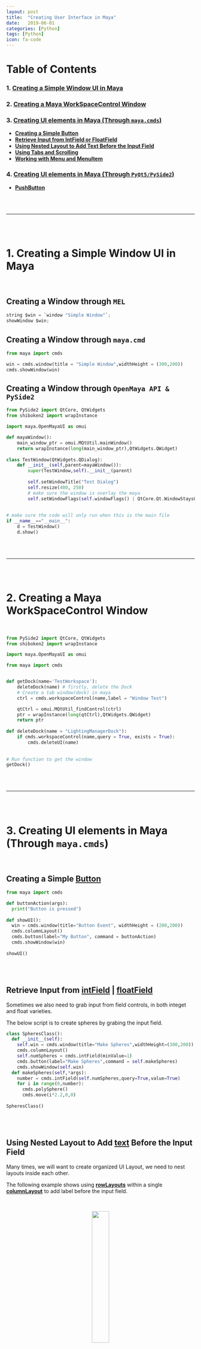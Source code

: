 ```yaml
---
layout: post
title:  "Creating User Interface in Maya"
date:   2019-06-01
categories: [Python]
tags: [Python]
icon: fa-code
---
```


# Table of Contents
### 1. [**Creating a Simple Window UI in Maya**](#1)

### 2. [**Creating a Maya WorkSpaceControl Window**](#2)

### 3. [**Creating UI elements in Maya (Through `maya.cmds`)**](#3)
* [**Creating a Simple Button**](#3.1)
* [**Retrieve Input from IntField or FloatField**](#3.2)
* [**Using Nested Layout to Add Text Before the Input Field**](#3.3)
* [**Using Tabs and Scrolling**](#3.4)
* [**Working with Menu and MenuItem**](#3.5)

### 4. [**Creating UI elements in Maya (Through `PyQt5/PySide2`)**](#4)
* [**PushButton**](#4.1)



<a name="1"></a>

<br/><br/>

---

<br/><br/>

# 1. Creating a Simple Window UI in Maya

<br/>

## Creating a Window through `MEL`

```py
string $win = `window "Simple Window"`;
showWindow $win;
```


## Creating a Window through `maya.cmd`

```py
from maya import cmds

win = cmds.window(title = "Simple Window",widthHeight = (300,200))
cmds.showWindow(win)

```


## Creating a Window through `OpenMaya API & PySide2`

```py
from PySide2 import QtCore, QtWidgets
from shiboken2 import wrapInstance

import maya.OpenMayaUI as omui

def mayaWindow():
	main_window_ptr = omui.MQtUtil.mainWindow()
	return wrapInstance(long(main_window_ptr),QtWidgets.QWidget)
	
class TestWindow(QtWidgets.QDialog):
	def __init__(self,parent=mayaWindow()):
		super(TestWindow,self).__init__(parent)
		
		self.setWindowTitle("Test Dialog")
		self.resize(400, 250)
		# make sure the window is overlay the maya
		self.setWindowFlags(self.windowFlags() | QtCore.Qt.WindowStaysOnTopHint)
		
		
# make sure the code will only run when this is the main file
if __name__=="__main__":
	d = TestWindow()
	d.show()
```



<a name="2"></a>


<br/><br/>

--- 

<br/><br/>

# 2. Creating a Maya WorkSpaceControl Window

<br/>


``` py
from PySide2 import QtCore, QtWidgets
from shiboken2 import wrapInstance

import maya.OpenMayaUI as omui

from maya import cmds


def getDock(name='TestWorkspace'):
    deleteDock(name) # firstly, delete the Dock
    # Create a tab window(dock) in maya
    ctrl = cmds.workspaceControl(name,label = "Window Test")

    qtCtrl = omui.MQtUtil_findControl(ctrl)
    ptr = wrapInstance(long(qtCtrl),QtWidgets.QWidget)
    return ptr
    
def deleteDock(name = "LightingManagerDock"):
    if cmds.workspaceControl(name,query = True, exists = True):
        cmds.deleteUI(name)
        
        
# Run function to get the window
getDock()
```

<a name="3"></a>
<br/><br/>

---

<br/><br/>
<a name="3.1"></a>

# 3. Creating UI elements in Maya (Through `maya.cmds`)

<br/>

## Creating a Simple [**Button**](https://help.autodesk.com/cloudhelp/2018/ENU/Maya-Tech-Docs/CommandsPython/button.html)

``` python
from maya import cmds

def buttonAction(args):
  print("Button is pressed")
  
def showUI():
  win = cmds.window(title="Button Event", widthHeight = (200,200))
  cmds.columnLayout()
  cmds.button(label="My Button", command = buttonAction)
  cmds.showWindow(win)
  
showUI()
```


<a name="3.2"></a>

<br/><br/>

## Retrieve Input from [**intField**](https://help.autodesk.com/cloudhelp/2018/ENU/Maya-Tech-Docs/CommandsPython/show.html?intField.html&cat=Windows) | [**floatField**](https://help.autodesk.com/cloudhelp/2018/ENU/Maya-Tech-Docs/CommandsPython/show.html?floatField.html&cat=Windows)

Sometimes we also need to grab input from field controls, in both integet and float varieties. 

The below script is to create spheres by grabing the input field.

```py
class SpheresClass():
  def __init__(self):
    self.win = cmds.window(title="Make Spheres",widthHeight=(300,200))
    cmds.columnLayout()
    self.numSpheres = cmds.intField(minValue=1)
    cmds.button(label="Make Spheres",command = self.makeSpheres)
    cmds.showWindow(self.win)
  def makeSpheres(self,*args):
    number = cmds.intField(self.numSpheres,query=True,value=True)
    for i in range(0,number):
      cmds.polySphere()
      cmds.move(i*2.2,0,0)
      
SpheresClass()
```


<a name="3.3"></a>

<br/><br/>

## Using Nested Layout to Add [**text**](https://help.autodesk.com/cloudhelp/2018/ENU/Maya-Tech-Docs/CommandsPython/show.html?text.html&cat=Windows) Before the Input Field

Many times, we will want to create organized UI Layout, we need to nest layouts inside each other. 

The following example shows using [**rowLayouts**](https://help.autodesk.com/cloudhelp/2018/ENU/Maya-Tech-Docs/CommandsPython/show.html?rowLayout.html&cat=Windows) within a single [**columnLayout**](https://help.autodesk.com/cloudhelp/2018/ENU/Maya-Tech-Docs/CommandsPython/show.html?columnLayout.html&cat=Windows) to add label before the input field.

<br>

<p align="center">     
<img src="/static/assets/img/blog/cmd-nested-layout.png" width="30%">
</p>


```py
from maya import cmds

class NestedLayouts():
  def __init__(self):
    self.win = cmds.window(title="Nested Layouts", widthHeight=(300,200))
    cmds.columnLayout()
    cmds.rowLayout(numberOfColumns=2)
    cmds.text(label="input One:")
    self.inputOne = cmds.intField()
    
    # in order to continue to add out UI, we have you use `cmds.setParent("..")`  
    # to back to the previous layout, which is the column layout
    cmds.setParent("..")
    cmds.rowLayout(numberOfColumns=2)
    cmds.text(label="Input Two:")
    self.inputTwo = cmds.intField()
    cmds.setParent("..")
    cmds.showWindow(self.win)

NestedLayouts()
```

<a name="3.4"></a>

<br/><br/>

## Using [**Tabs**](https://help.autodesk.com/cloudhelp/2018/ENU/Maya-Tech-Docs/CommandsPython/show.html?tabLayout.html&cat=Windows) and [**Scrolling**](https://help.autodesk.com/cloudhelp/2018/ENU/Maya-Tech-Docs/CommandsPython/show.html?scrollLayout.html&cat=Windows)

<br>

<p align="center">     
<img src="/static/assets/img/blog/cmd-tab-and-scrolling.png" width="70%">
</p>

```py
from maya import cmds

class TabExample():
  def __init__(self):
    self.win = cmds.window(title = "Tabbed Layout",widthHeight = (300,300))
    self.tabs = cmds.tabLayout()
    
    # add first tab
    firstTab = cmds.columnLayout()
    cmds.tabLayout(self.tabs,edit=True,tabLabel=[firstTab,'Simple Tab'])
    cmds.button(label="Button")
    cmds.setParent("..")
    
    # add the second tab, and setup scrolling
    scroll = cmds.scrollLayout()
    cmds.tabLayout(self.tabs,edit=True,tabLabel=[scroll,'Scrolling Tab'])
    cmds.columnLayout()
    for i in range(20):
      cmds.button(label='Button '+str(i+1))
    cmds.setParent("..")
    cmds.setParent("..")
    cmds.showWindow(self.win)
TabExample()
```

> **`selectTabIndex` can help you get the info of the currently selected tab**
>
> `currTab = cmds.tabLayout(self.tabs,query=True,selectTabIndex = True)`
>
> **Use selectTabIndex to set which tab is currently actice**
>
> `cmds.tabLayout(self.tabs,edit = True,selectTabIndex=2)`


<a name="3.5"></a>

<br/><br/>

## Working with [Menu](https://help.autodesk.com/cloudhelp/2018/ENU/Maya-Tech-Docs/CommandsPython/show.html?menu.html&cat=Windows) and [MenuItem](https://help.autodesk.com/cloudhelp/2018/ENU/Maya-Tech-Docs/CommandsPython/show.html?menuItem.html&cat=Windows)

<br>

<p align="center">     
<img src="/static/assets/img/blog/cmds-menus.png" width="30%">
</p>


```py
from maya import cmds

class CustomMenu:
  def __init__(self):
    self.win = cmds.window(title="Menu Example", menuBar = True, widthHeight =(300,200))
    fileMenu = cmds.menu(label ="File")
    loadOption = cmds.menuItem(label="Load")
    saveOption = cmds.menuItem(label="Save")
    cmds.setParent("..")
    
    objectsMenu = cmds.menu(label="Objects")
    sphereMI = cmds.menuItem(label="Make Sphere", command = self.sphereCommand)
    sphereOption = cmds.menuItem(optionBox = True,command = self.sphereCommandOptions)
    cubeOption = cmds.menuItem(label = "Make Cube",command = "cmds.headsUpMessage('Lets make cube')")
    cmds.setParent("..")
    
    cmds.columnLayout()
    cmds.text(label = "Put the rest of yout interface here")
    
    cmds.showWindow(self.win)
  
  def sphereCommand(self,*args):
    self.makeSphere(1)
  def sphereCommandOptions(self,*args):
    promptInput = cmds.promptDialog(title = "SphereRadius",message="Specify Radius: ", button=['OK','CANCEL'], defaultButton = 'OK',cancelButton = 'CANCEL',dismissString='CANCEL')
    
    if(promptInput == 'OK'):
      radiusInput = cmds.promptDialog(query=True,text=True)
      self.makeSphere(radiusInput)
  
  def makeSphere(self,r):
    cmds.polySphere(radius = r)
  def makeCube(self,*args):
    cmds.polyCube()
    
CustomMenu()
```


<a name="4"></a>

<br/><br/>

--- 



<br/><br/>
<a name="4.1"></a>

# 4. Creating UI elements in Maya (Through `PyQt5/PySide2`)

<br/>

## [**PushButton**](https://doc.qt.io/qtforpython/PySide2/QtWidgets/QPushButton.html)

``` python
from PySide2 import QtCore, QtWidgets
from shiboken2 import wrapInstance

import maya.OpenMayaUI as omui

def mayaWindow():
	main_window_ptr = omui.MQtUtil.mainWindow()
	return wrapInstance(long(main_window_ptr),QtWidgets.QWidget)
	
class TestWindow(QtWidgets.QDialog):
	def __init__(self,parent=mayaWindow()):
		super(TestWindow,self).__init__(parent)
		
		self.setWindowTitle("Test Dialog")
		self.resize(400, 250)
		# make sure the window is overlay the maya
		self.setWindowFlags(self.windowFlags() | QtCore.Qt.WindowStaysOnTopHint)
		self.buildUI()
		
	def buildUI(self):
		btn = QtWidgets.QPushButton("Test Button",self)
		btn.clicked.connect(self.buttonAction)
		
		
	def buttonAction(args):
		print("Test Btn")
# make sure the code will only run when this is the main file
if __name__=="__main__":
	d = TestWindow()
	d.show()
```


<a name="5"></a>

<br/><br/>

---

<br/><br/>



---

>**End --Cheng Gu**

